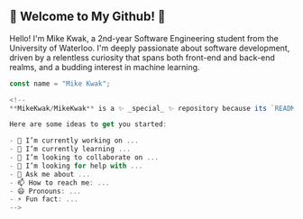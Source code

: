 ## 🚀 Welcome to My Github! 🚀

Hello! I'm Mike Kwak, a 2nd-year Software Engineering student from the University of Waterloo. I'm deeply passionate about software development, driven by a relentless curiosity that spans both front-end and back-end realms, and a budding interest in machine learning.

```javascript
const name = "Mike Kwak";

<!--
**MikeKwak/MikeKwak** is a ✨ _special_ ✨ repository because its `README.md` (this file) appears on your GitHub profile.

Here are some ideas to get you started:

- 🔭 I’m currently working on ...
- 🌱 I’m currently learning ...
- 👯 I’m looking to collaborate on ...
- 🤔 I’m looking for help with ...
- 💬 Ask me about ...
- 📫 How to reach me: ...
- 😄 Pronouns: ...
- ⚡ Fun fact: ...
-->
